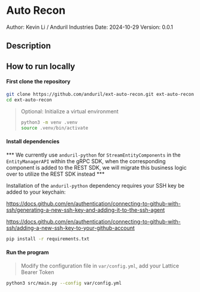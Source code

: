# Auto Recon
Author: Kevin Li / Anduril Industries
Date: 2024-10-29
Version: 0.0.1

## Description

## How to run locally

#### First clone the repository

```bash
git clone https://github.com/anduril/ext-auto-recon.git ext-auto-recon
cd ext-auto-recon
```

> Optional: Initialize a virtual environment
> ```bash
> python3 -m venv .venv
> source .venv/bin/activate
> ```

#### Install dependencies

*** We currently use `anduril-python` for `StreamEntityComponents` in the `EntityManagerAPI` within the gRPC SDK, when the corresponding component is added to the REST SDK, we will migrate this business logic over to utilize the REST SDK instead ***

Installation of the `anduril-python` dependency requires your SSH key be added to your keychain: 

https://docs.github.com/en/authentication/connecting-to-github-with-ssh/generating-a-new-ssh-key-and-adding-it-to-the-ssh-agent

https://docs.github.com/en/authentication/connecting-to-github-with-ssh/adding-a-new-ssh-key-to-your-github-account

```bash
pip install -r requirements.txt
```

#### Run the program

> Modify the configuration file in `var/config.yml`, add your Lattice Bearer Token

```bash
python3 src/main.py --config var/config.yml
```